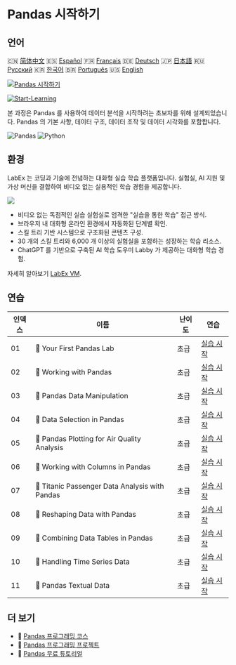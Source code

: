 # Pandas 시작하기

## 언어

🇨🇳 [简体中文](README_zh.md) 🇪🇸 [Español](README_es.md) 🇫🇷 [Français](README_fr.md) 🇩🇪 [Deutsch](README_de.md) 🇯🇵 [日本語](README_ja.md) 🇷🇺 [Русский](README_ru.md) 🇰🇷 [한국어](README_ko.md) 🇧🇷 [Português](README_pt.md) 🇺🇸 [English](README.md) 

[![Pandas 시작하기](https://cover-creator.labex.io/quick-start-with-pandas.png?lang=ko)](https://labex.io/ko/courses/quick-start-with-pandas)

[![Start-Learning](https://img.shields.io/badge/Start-Learning-whitesmoke?style=for-the-badge)](https://labex.io/ko/courses/quick-start-with-pandas)

본 과정은 Pandas 를 사용하여 데이터 분석을 시작하려는 초보자를 위해 설계되었습니다. Pandas 의 기본 사항, 데이터 구조, 데이터 조작 및 데이터 시각화를 포함합니다.

![Pandas](https://img.shields.io/badge/Pandas-whitesmoke?style=for-the-badge&logo=pandas)
![Python](https://img.shields.io/badge/Python-whitesmoke?style=for-the-badge&logo=python)


## 환경

LabEx 는 코딩과 기술에 전념하는 대화형 실습 학습 플랫폼입니다. 실험실, AI 지원 및 가상 머신을 결합하여 비디오 없는 실용적인 학습 경험을 제공합니다.

![](https://tutorial-screenshot.getvm.io/images/vm-1725247253.png)

- 비디오 없는 독점적인 실습 실험실로 엄격한 "실습을 통한 학습" 접근 방식.
- 브라우저 내 대화형 온라인 환경에서 자동화된 단계별 확인.
- 스킬 트리 기반 시스템으로 구조화된 콘텐츠 구성.
- 30 개의 스킬 트리와 6,000 개 이상의 실험실을 포함하는 성장하는 학습 리소스.
- ChatGPT 를 기반으로 구축된 AI 학습 도우미 Labby 가 제공하는 대화형 학습 경험.

자세히 알아보기 [LabEx VM](https://support.labex.io/using-labex/virtual-machine).

## 연습

|   인덱스 | 이름                                           | 난이도   | 연습                                                                                                                           |
|----------|------------------------------------------------|----------|--------------------------------------------------------------------------------------------------------------------------------|
|       01 | 📖 Your First Pandas Lab                       | 초급     | <a target='_blank' href='https://labex.io/ko/tutorials/pandas-your-first-pandas-lab-92727'>실습 시작</a>                       |
|       02 | 📖 Working with Pandas                         | 초급     | <a target='_blank' href='https://labex.io/ko/tutorials/python-working-with-pandas-65430'>실습 시작</a>                         |
|       03 | 📖 Pandas Data Manipulation                    | 초급     | <a target='_blank' href='https://labex.io/ko/tutorials/python-pandas-data-manipulation-65431'>실습 시작</a>                    |
|       04 | 📖 Data Selection in Pandas                    | 초급     | <a target='_blank' href='https://labex.io/ko/tutorials/python-data-selection-in-pandas-65432'>실습 시작</a>                    |
|       05 | 📖 Pandas Plotting for Air Quality Analysis    | 초급     | <a target='_blank' href='https://labex.io/ko/tutorials/python-pandas-plotting-for-air-quality-analysis-65433'>실습 시작</a>    |
|       06 | 📖 Working with Columns in Pandas              | 초급     | <a target='_blank' href='https://labex.io/ko/tutorials/python-working-with-columns-in-pandas-65434'>실습 시작</a>              |
|       07 | 📖 Titanic Passenger Data Analysis with Pandas | 초급     | <a target='_blank' href='https://labex.io/ko/tutorials/python-titanic-passenger-data-analysis-with-pandas-65435'>실습 시작</a> |
|       08 | 📖 Reshaping Data with Pandas                  | 초급     | <a target='_blank' href='https://labex.io/ko/tutorials/python-reshaping-data-with-pandas-65436'>실습 시작</a>                  |
|       09 | 📖 Combining Data Tables in Pandas             | 초급     | <a target='_blank' href='https://labex.io/ko/tutorials/python-combining-data-tables-in-pandas-65437'>실습 시작</a>             |
|       10 | 📖 Handling Time Series Data                   | 초급     | <a target='_blank' href='https://labex.io/ko/tutorials/python-handling-time-series-data-65438'>실습 시작</a>                   |
|       11 | 📖 Pandas Textual Data                         | 초급     | <a target='_blank' href='https://labex.io/ko/tutorials/python-pandas-textual-data-65439'>실습 시작</a>                         |

## 더 보기

- 🔗 [Pandas 프로그래밍 코스](https://github.com/labex-labs/awesome-programming-courses)
- 🔗 [Pandas 프로그래밍 프로젝트](https://github.com/labex-labs/awesome-programming-projects)
- 🔗 [Pandas 무료 튜토리얼](https://github.com/labex-labs/pandas-free-tutorials)

